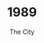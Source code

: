 ---
published: true
layout: "post"
title: "1989"
timeline: "false"
teaserText: " The story of the City of Vancouver’s measured public health response early on in the HIV/AIDS crisis and our Medical Health Officer who championed it."
subtitle: "The City"
video: "http://player.vimeo.com/video/72690257"
teaserImg: "1989-teaser.jpg"
featureImg: "1989-feature.jpg"

statistics:
- stat: "726"
  desc: "new diagnoses in BC, representing 24% of new Canadian diagnoses."
  link: "http://www.bccdc.ca/NR/rdonlyres/54BFF7F2-E283-4E72-BF2A-73EC2813F0D1/0/HIV_Annual_Report_2011_20111011.pdf"
  type: "pdf"

- stat: "850"
  desc: "HIV deaths reported in Canada."
  link: "http://www.phac-aspc.gc.ca/aids-sida/publication/survreport/2009/dec/9-eng.php"
  type: "webpage"

- stat: "10.49%"
  desc: "HIV prevalence in Uganda, the highest country in Africa."
  link: "http://www.aidsinafrica.net/map.php"
  type: "webpage"

global:
- item: "US National Commission on AIDS is created."
  link: "http://www.c-spanvideo.org/program/9122-1"
  type: "webpage"

- item: "Many physicians begin using 'combination therapy', giving multiple anti-HIV drugs at a time, or alternating two or more anti-HIV drugs."
  link: "http://www.cdc.gov/mmwr/preview/mmwrhtml/00001459.htm"
  type: "webpage"

- item: "HIV/AIDS is the second leading cause of death in men aged 25-44 in the US."
  link: "http://www.cdc.gov/mmwr/preview/mmwrhtml/00001880.htm"
  type: "webpage"

national:
- item: "5th International AIDS Conference, ‘The Scientific and Social Challenge of AIDS’, is hosted in Montreal."
  link: "http://www.iasociety.org/Default.aspx?pageId=79"
  type: "webpage"

- item: "First Aboriginal Conference on HIV/AIDS is held."
  link: "http://www.projectremember.ca/TimeLine.aspx"
  type: "webpage"

- item: "The Canadian Federal government offers to help fund a comprehensive pilot programs, which includes needle exchange services."
  link: "http://hpcpsdi.rutgers.edu/facilitator/SAP/downloads/articles%20and%20data/History+of+Needle+Exchange.pdf"
  type: "pdf"

- item: "Federal government announces $150 million in compensation for 1250 Canadians infected with HIV through contaminated blood products"
  link: "http://www.cbc.ca/news/background/taintedblood/"
  type: "webpage"

- item: "Cactus Montreal becomes one of the first needle-exchange program in North America."
  link: "http://www.youtube.com/watch?v=-2347IpWwfI"
  type: "video"

year:
- item: "14 female students are murdered at École Polytechnique in Montreal."
  link: "http://www.guardian.co.uk/world/2012/dec/03/montreal-massacre-canadas-feminists-remember"
  type: "webpage"

- item: "The Berlin Wall comes down and East Germany opens checkpoints for entrance into West Germany."
  link: "http://www.youtube.com/watch?v=zmRPP2WXX0U"
  type: "video"

- item: "George H. W. Bush succeeds Ronald Reagan in the US presidential election."
  link: "http://www.youtube.com/watch?v=363RukyuDGE"
  type: "video"

local:
- item: "Kevin Brown, founder Positive Living Society of Vancouver, passes away at age 39."
  link: "http://www.positivelivingbc.org/files/bcpwa/articles/bcpwa-history-long.pdf"
  type: "pdf"

- item: "Vancouver becomes the first Canadian city to have an official needle exchange program. The program is championed by Medical Health Officer, John Blatherwick and the BC Centre for Disease Control's Dr. Mike Rekart."
  link: "http://www.cbc.ca/news/background/drugs/needleexchange.html"
  type: "webpage"

- item: "The first of many Easter Sunday dinners are held at McLaren House for people living with HIV/AIDS. This organization later becomes known as 'A Loving Spoonful'."
  link: "http://www.alovingspoonful.org/"
  type: "website"
---